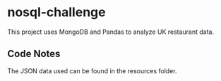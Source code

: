 # nosql-challenge
This project uses MongoDB and Pandas to analyze UK restaurant data.

## Code Notes
The JSON data used can be found in the resources folder.
